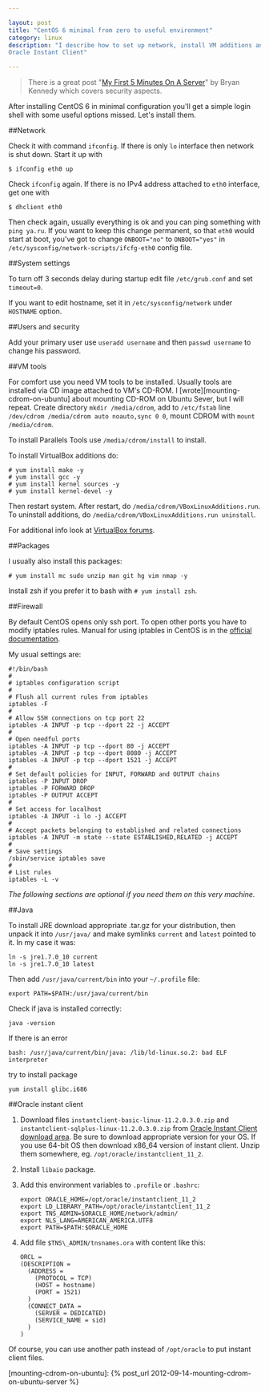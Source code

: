 ```yaml
---

layout: post  
title: "CentOS 6 minimal from zero to useful environment"  
category: linux  
description: "I describe how to set up network, install VM additions and install
Oracle Instant Client"  

---
```


> There is a great post "[My First 5 Minutes On A Server][my-first-5-minutes]"
> by Bryan Kennedy which covers security aspects.

After installing CentOS 6 in minimal configuration you'll get a simple
login shell with some useful options missed. Let's install them.

##Network

Check it with command `ifconfig`. If there is only `lo` interface then network
is shut down. Start it up with 

    $ ifconfig eth0 up

Check `ifconfig` again. If there is no IPv4 address attached to `eth0`
interface, get one with 

    $ dhclient eth0

Then check again, usually everything is ok and you can ping something with `ping
ya.ru`. If you want to keep this change permanent, so that `eth0` would start at
boot, you've got to change `ONBOOT="no"` to `ONBOOT="yes"` in
`/etc/sysconfig/network-scripts/ifcfg-eth0` config file.

##System settings

To turn off 3 seconds delay during startup edit file `/etc/grub.conf` and set
`timeout=0`.

If you want to edit hostname, set it in `/etc/sysconfig/network` under
`HOSTNAME` option.

##Users and security

Add your primary user use `useradd username` and then `passwd username` to
change his password.

##VM tools

For comfort use you need VM tools to be installed. Usually tools are installed
via CD image attached to VM's CD-ROM. I
[wrote][mounting-cdrom-on-ubuntu] about mounting CD-ROM on Ubuntu
Sever, but I will repeat. Create directory `mkdir /media/cdrom`, add to
`/etc/fstab` line `/dev/cdrom /media/cdrom auto noauto,sync 0 0`, mount CDROM
with `mount /media/cdrom`.

To install Parallels Tools use `/media/cdrom/install` to install.

To install VirtualBox additions do:

    # yum install make -y
    # yum install gcc -y
    # yum install kernel sources -y
    # yum install kernel-devel -y

Then restart system. After restart, do `/media/cdrom/VBoxLinuxAdditions.run`.
To uninstall additions, do `/media/cdrom/VBoxLinuxAdditions.run uninstall`.

For additional info look at [VirtualBox forums][virtualbox-install-additions].

##Packages

I usually also install this packages:

    # yum install mc sudo unzip man git hg vim nmap -y

Install zsh if you prefer it to bash with `# yum install zsh`.


##Firewall

By default CentOS opens only ssh port. To open other ports you have to modify
iptables rules. Manual for using iptables in CentOS is in the [official
documentation][centos-iptables].

My usual settings are:

    #!/bin/bash
    #
    # iptables configuration script
    #
    # Flush all current rules from iptables
    iptables -F
    #
    # Allow SSH connections on tcp port 22
    iptables -A INPUT -p tcp --dport 22 -j ACCEPT
    #
    # Open needful ports
    iptables -A INPUT -p tcp --dport 80 -j ACCEPT
    iptables -A INPUT -p tcp --dport 8080 -j ACCEPT
    iptables -A INPUT -p tcp --dport 1521 -j ACCEPT
    #
    # Set default policies for INPUT, FORWARD and OUTPUT chains
    iptables -P INPUT DROP
    iptables -P FORWARD DROP
    iptables -P OUTPUT ACCEPT
    #
    # Set access for localhost
    iptables -A INPUT -i lo -j ACCEPT
    #
    # Accept packets belonging to established and related connections
    iptables -A INPUT -m state --state ESTABLISHED,RELATED -j ACCEPT
    #
    # Save settings
    /sbin/service iptables save
    #
    # List rules
    iptables -L -v



*The following sections are optional if you need them on this very machine.*

##Java

To install JRE download appropriate .tar.gz for your distribution, then unpack
it into `/usr/java/` and make symlinks `current` and `latest` pointed to it. In
my case it was:

    ln -s jre1.7.0_10 current
    ln -s jre1.7.0_10 latest

Then add `/usr/java/current/bin` into your `~/.profile` file:

    export PATH=$PATH:/usr/java/current/bin

Check if java is installed correctly:

    java -version

If there is an error

    bash: /usr/java/current/bin/java: /lib/ld-linux.so.2: bad ELF interpreter

try to install package 

    yum install glibc.i686

##Oracle instant client

1. Download files `instantclient-basic-linux-11.2.0.3.0.zip` and
   `instantclient-sqlplus-linux-11.2.0.3.0.zip` from [Oracle Instant Client
   download area][oracle-instant-client-downloads]. Be sure to download
   appropriate version for your OS. If you use 64-bit OS then download x86\_64
   version of instant client. Unzip them somewhere, eg.
   `/opt/oracle/instantclient_11_2`.

2. Install `libaio` package.

3. Add this environment variables to `.profile` or `.bashrc`:

       export ORACLE_HOME=/opt/oracle/instantclient_11_2
       export LD_LIBRARY_PATH=/opt/oracle/instantclient_11_2
       export TNS_ADMIN=$ORACLE_HOME/network/admin/
       export NLS_LANG=AMERICAN_AMERICA.UTF8
       export PATH=$PATH:$ORACLE_HOME

4. Add file `$TNS\_ADMIN/tnsnames.ora` with content like this:

       ORCL =
       (DESCRIPTION =
         (ADDRESS = 
           (PROTOCOL = TCP)
           (HOST = hostname)
           (PORT = 1521) 
         )
         (CONNECT_DATA =
           (SERVER = DEDICATED)
           (SERVICE_NAME = sid)
         )
       )

Of course, you can use another path instead of `/opt/oracle` to put instant
client files.

[my-first-5-minutes]: http://plusbryan.com/my-first-5-minutes-on-a-server-or-essential-security-for-linux-servers
[oracle-instant-client-downloads]: http://www.oracle.com/technetwork/database/features/instant-client/index-097480.html
[virtualbox-install-additions]: https://forums.virtualbox.org/viewtopic.php?t=4960
[centos-iptables]: http://wiki.centos.org/HowTos/Network/IPTables
[mounting-cdrom-on-ubuntu]: {% post_url 2012-09-14-mounting-cdrom-on-ubuntu-server %}

